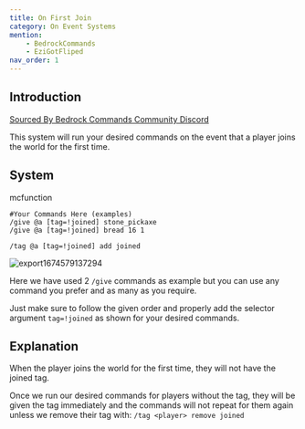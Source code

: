 ```yaml
---
title: On First Join
category: On Event Systems
mention:
    - BedrockCommands
    - EziGotFliped
nav_order: 1
---
```


## Introduction

[Sourced By Bedrock Commands Community Discord](https://discord.gg/SYstTYx5G5)

This system will run your desired commands on the event that a player joins the world for the first time.

## System

<CodeHeader>mcfunction</CodeHeader>

```
#Your Commands Here (examples)
/give @a [tag=!joined] stone_pickaxe
/give @a [tag=!joined] bread 16 1

/tag @a [tag=!joined] add joined
```

![export1674579137294](https://user-images.githubusercontent.com/99989764/215548493-cd2472a1-2b40-41c3-897d-483ad2480867.png)


Here we have used 2 `/give` commands as example but you can use any command you prefer and as many as you require.

Just make sure to follow the given order and properly add the selector argument ` tag=!joined ` as shown for your desired commands.

## Explanation

When the player joins the world for the first time, they will not have the joined tag.

Once we run our desired commands for players without the tag, they will be given the tag immediately and the commands will not repeat for them again unless we remove their tag with:
`/tag <player> remove joined`
